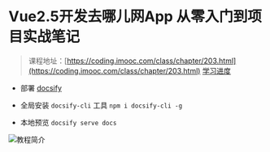 # Vue2.5开发去哪儿网App 从零入门到项目实战笔记

> 课程地址：[https://coding.imooc.com/class/chapter/203.html](https://coding.imooc.com/class/chapter/203.html)
> [学习进度](https://github.com/xiaodongxier/mkw-vue-qnew-notes/projects/1)

* 部署 [docsify](https://docsify.js.org/#/zh-cn/)

* 全局安装 `docsify-cli` 工具 `npm i docsify-cli -g`
* 本地预览 `docsify serve docs`

![教程简介](https://cdn.jsdelivr.net/gh/xiaodongxier/static@main/qnew/content-img.jpg)